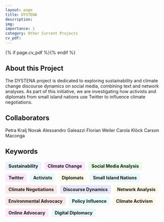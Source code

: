 ```yaml
---
layout: page
title: DYSTENA
description:
img: 
importance: 1
category: Other Current Projects
cv_pdf: 
---
```


{% if page.cv_pdf %}<a href="{{ page.cv_pdf | prepend: 'assets/pdf/' | relative_url}}" target="_blank" rel="noopener noreferrer" class="float-right"><i class="fas fa-file-pdf" style="font-size: 48px;"></i></a>{% endif %}

## About this Project

The DYSTENA project is dedicated to exploring sustainability and climate change discourse dynamics on social media, combining text and network analyses. As part of this initiative, we are investigating how activists and diplomats from small island nations use Twitter to influence climate negotiations.

## Collaborators

Petra Kralj Novak
Alessandro Galeazzi
Florian Weiler
Carola Klöck
Carson Maconga

## Keywords

<div style="display: flex; flex-wrap: wrap; gap: 10px; margin: 20px 0;">
    <span style="background-color: #e7f3fe; padding: 5px 10px; border-radius: 5px; font-weight: bold;">Sustainability</span>
    <span style="background-color: #fce7fe; padding: 5px 10px; border-radius: 5px; font-weight: bold;">Climate Change</span>
    <span style="background-color: #e7fce7; padding: 5px 10px; border-radius: 5px; font-weight: bold;">Social Media Analysis</span>
    <span style="background-color: #f9e7fc; padding: 5px 10px; border-radius: 5px; font-weight: bold;">Twitter</span>
    <span style="background-color: #e7fcf9; padding: 5px 10px; border-radius: 5px; font-weight: bold;">Activists</span>
    <span style="background-color: #fcfbe7; padding: 5px 10px; border-radius: 5px; font-weight: bold;">Diplomats</span>
    <span style="background-color: #e7f9fc; padding: 5px 10px; border-radius: 5px; font-weight: bold;">Small Island Nations</span>
    <span style="background-color: #fce7e7; padding: 5px 10px; border-radius: 5px; font-weight: bold;">Climate Negotiations</span>
    <span style="background-color: #e7e7fc; padding: 5px 10px; border-radius: 5px; font-weight: bold;">Discourse Dynamics</span>
    <span style="background-color: #fcf9e7; padding: 5px 10px; border-radius: 5px; font-weight: bold;">Network Analysis</span>
    <span style="background-color: #f9e7e7; padding: 5px 10px; border-radius: 5px; font-weight: bold;">Environmental Advocacy</span>
    <span style="background-color: #e7fcfc; padding: 5px 10px; border-radius: 5px; font-weight: bold;">Policy Influence</span>
    <span style="background-color: #fcf7e7; padding: 5px 10px; border-radius: 5px; font-weight: bold;">Climate Activism</span>
    <span style="background-color: #fce7f7; padding: 5px 10px; border-radius: 5px; font-weight: bold;">Online Advocacy</span>
    <span style="background-color: #e7f7fc; padding: 5px 10px; border-radius: 5px; font-weight: bold;">Digital Diplomacy</span>
</div>


